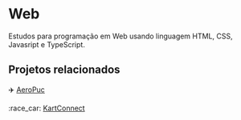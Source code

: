 # Web

Estudos para programação em Web usando linguagem HTML, CSS, Javasript e TypeScript.

## Projetos relacionados

:airplane:  [AeroPuc](https://github.com/leogianfagna/AeroPuc)

:race\_car:  [KartConnect](https://github.com/leogianfagna/KartConnect)
